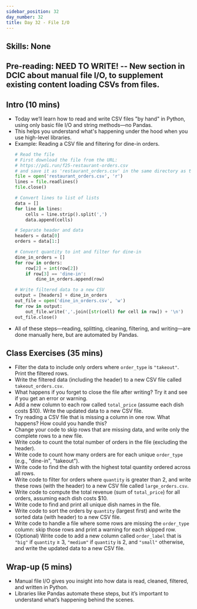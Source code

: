 ```yaml
---
sidebar_position: 32
day_number: 32
title: Day 32 - File I/O
---
```


## Skills: None

## Pre-reading: NEED TO WRITE! -- New section in DCIC about manual file I/O, to supplement existing content loading CSVs from files.

## Intro (10 mins)
- Today we’ll learn how to read and write CSV files "by hand" in Python, using only basic file I/O and string methods—no Pandas.
- This helps you understand what's happening under the hood when you use high-level libraries.
- Example: Reading a CSV file and filtering for dine-in orders.
  ```python
  # Read the file
  # First download the file from the URL:
  # https://pdi.run/f25-restaurant-orders.csv
  # and save it as 'restaurant_orders.csv' in the same directory as this file.
  file = open('restaurant_orders.csv', 'r')
  lines = file.readlines()
  file.close()

  # Convert lines to list of lists
  data = []
  for line in lines:
      cells = line.strip().split(',')
      data.append(cells)

  # Separate header and data
  headers = data[0]
  orders = data[1:]

  # Convert quantity to int and filter for dine-in
  dine_in_orders = []
  for row in orders:
      row[2] = int(row[2])
      if row[3] == 'dine-in':
          dine_in_orders.append(row)

  # Write filtered data to a new CSV
  output = [headers] + dine_in_orders
  out_file = open('dine_in_orders.csv', 'w')
  for row in output:
      out_file.write(','.join([str(cell) for cell in row]) + '\n')
  out_file.close()
  ```
- All of these steps—reading, splitting, cleaning, filtering, and writing—are done manually here, but are automated by Pandas.

## Class Exercises (35 mins)
- Filter the data to include only orders where `order_type` is `"takeout"`. Print the filtered rows.
- Write the filtered data (including the header) to a new CSV file called `takeout_orders.csv`.
- What happens if you forget to close the file after writing? Try it and see if you get an error or warning.
- Add a new column to each row called `total_price` (assume each dish costs $10). Write the updated data to a new CSV file.
- Try reading a CSV file that is missing a column in one row. What happens? How could you handle this?
- Change your code to skip rows that are missing data, and write only the complete rows to a new file.
- Write code to count the total number of orders in the file (excluding the header).
- Write code to count how many orders are for each unique `order_type` (e.g., "dine-in", "takeout").
- Write code to find the dish with the highest total quantity ordered across all rows.
- Write code to filter for orders where `quantity` is greater than 2, and write these rows (with the header) to a new CSV file called `large_orders.csv`.
- Write code to compute the total revenue (sum of `total_price`) for all orders, assuming each dish costs $10.
- Write code to find and print all unique dish names in the file.
- Write code to sort the orders by `quantity` (largest first) and write the sorted data (with header) to a new CSV file.
- Write code to handle a file where some rows are missing the `order_type` column: skip those rows and print a warning for each skipped row.
- (Optional) Write code to add a new column called `order_label` that is `"big"` if `quantity` ≥ 3, `"medium"` if `quantity` is 2, and `"small"` otherwise, and write the updated data to a new CSV file.

## Wrap-up (5 mins)
- Manual file I/O gives you insight into how data is read, cleaned, filtered, and written in Python.
- Libraries like Pandas automate these steps, but it’s important to understand what’s happening behind the scenes.
